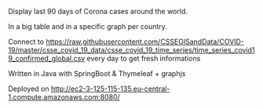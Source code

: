 Display last 90 days of Corona cases around the world.

In a big table and in a specific graph per country.

Connect to https://raw.githubusercontent.com/CSSEGISandData/COVID-19/master/csse_covid_19_data/csse_covid_19_time_series/time_series_covid19_confirmed_global.csv every day to get fresh informations

Written in Java with SpringBoot & Thymeleaf + graphjs

Deployed on http://ec2-3-125-115-135.eu-central-1.compute.amazonaws.com:8080/
